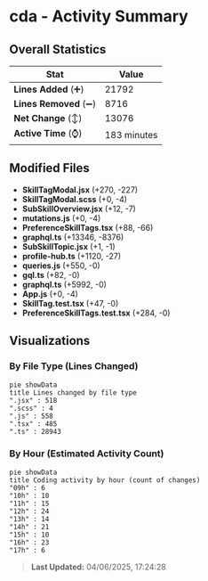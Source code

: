 # cda - Activity Summary 

## Overall Statistics

| Stat                   | Value                                                             |
| ---------------------- | ----------------------------------------------------------------- |
| **Lines Added** (➕)   | 21792                                          |
| **Lines Removed** (➖) | 8716                                        |
| **Net Change** (↕)    | 13076                |
| **Active Time** (⌚)   | 183 minutes |


## Modified Files
- **SkillTagModal.jsx** (+270, -227)
- **SkillTagModal.scss** (+0, -4)
- **SubSkillOverview.jsx** (+12, -7)
- **mutations.js** (+0, -4)
- **PreferenceSkillTags.tsx** (+88, -66)
- **graphql.ts** (+13346, -8376)
- **SubSkillTopic.jsx** (+1, -1)
- **profile-hub.ts** (+1120, -27)
- **queries.js** (+550, -0)
- **gql.ts** (+82, -0)
- **graphql.ts** (+5992, -0)
- **App.js** (+0, -4)
- **SkillTag.test.tsx** (+47, -0)
- **PreferenceSkillTags.test.tsx** (+284, -0)

## Visualizations

### By File Type (Lines Changed)

```mermaid
pie showData
title Lines changed by file type
".jsx" : 518
".scss" : 4
".js" : 558
".tsx" : 485
".ts" : 28943
```

### By Hour (Estimated Activity Count)

```mermaid
pie showData
title Coding activity by hour (count of changes)
"09h" : 6
"10h" : 10
"11h" : 15
"12h" : 24
"13h" : 14
"14h" : 21
"15h" : 10
"16h" : 23
"17h" : 6
```


> **Last Updated:** 04/06/2025, 17:24:28